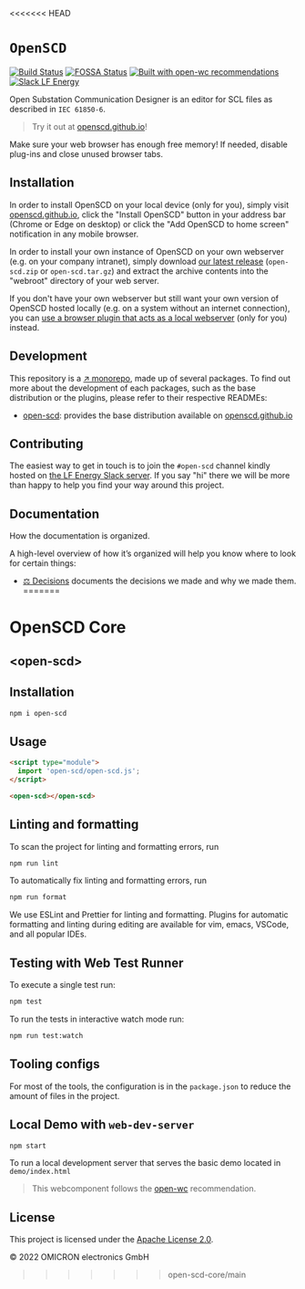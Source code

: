 <<<<<<< HEAD
# `OpenSCD`

[![Build Status](https://travis-ci.org/openscd/open-scd.svg?branch=main)](https://travis-ci.org/openscd/open-scd)
[![FOSSA Status](https://app.fossa.com/api/projects/git%2Bgithub.com%2Fopenscd%2Fopen-scd.svg?type=shield)](https://app.fossa.com/projects/git%2Bgithub.com%2Fopenscd%2Fopen-scd?ref=badge_shield)
[![Built with open-wc recommendations](https://img.shields.io/badge/built%20with-open--wc-blue.svg)](https://github.com/open-wc)
[![Slack LF Energy](https://img.shields.io/badge/LF%20Energy%20Slack-%20%23OpenSCD%20chat-purple?logo=slack&color=2aa198&labelColor=6c71c4)](https://lfenergy.slack.com/archives/C03LH7EUP34)

Open Substation Communication Designer is an editor for SCL files as described in `IEC 61850-6`.

> Try it out at [openscd.github.io](https://openscd.github.io)!

Make sure your web browser has enough free memory! If needed, disable plug-ins and close unused browser tabs.

## Installation

In order to install OpenSCD on your local device (only for you), simply visit [openscd.github.io](https://openscd.github.io), click the "Install OpenSCD" button in your address bar (Chrome or Edge on desktop) or click the "Add OpenSCD to home screen" notification in any mobile browser.

In order to install your own instance of OpenSCD on your own webserver (e.g. on your company intranet), simply download [our latest release](https://github.com/openscd/open-scd/releases/latest) (`open-scd.zip` or `open-scd.tar.gz`) and extract the archive contents into the "webroot" directory of your web server.

If you don't have your own webserver but still want your own version of OpenSCD hosted locally (e.g. on a system without an internet connection), you can [use a browser plugin that acts as a local webserver](https://github.com/openscd/open-scd/wiki/Install-OpenSCD#offline) (only for you) instead.


## Development

This repository is a [↗ monorepo](https://en.wikipedia.org/wiki/Monorepo), made up of several packages.
To find out more about the development of each packages, such as the base distribution or the plugins, please refer to their respective READMEs:
- [open-scd](packages/open-scd/README.md): provides the base distribution available on [openscd.github.io](https://openscd.github.io)

## Contributing

The easiest way to get in touch is to join the `#open-scd` channel kindly hosted on [the LF Energy Slack server](https://lfenergy.slack.com/archives/C03LH7EUP34). 
If you say "hi" there we will be more than happy to help you find your way around this project.

## Documentation

How the documentation is organized.

A high-level overview of how it’s organized will help you know where to look for certain things:

- [⚖️ Decisions](docs/decisions/README.md) documents the decisions we made and why we made them.
=======
# OpenSCD Core
## \<open-scd>

## Installation

```sh
npm i open-scd
```

## Usage

```html
<script type="module">
  import 'open-scd/open-scd.js';
</script>

<open-scd></open-scd>
```

## Linting and formatting

To scan the project for linting and formatting errors, run

```sh
npm run lint
```

To automatically fix linting and formatting errors, run

```sh
npm run format
```

We use ESLint and Prettier for linting and formatting. Plugins for automatic
formatting and linting during editing are available for vim, emacs, VSCode,
and all popular IDEs.

## Testing with Web Test Runner

To execute a single test run:

```sh
npm test
```

To run the tests in interactive watch mode run:

```sh
npm run test:watch
```

## Tooling configs

For most of the tools, the configuration is in the `package.json` to reduce the
amount of files in the project.

## Local Demo with `web-dev-server`

```sh
npm start
```

To run a local development server that serves the basic demo located in `demo/index.html`

> This webcomponent follows the [open-wc](https://github.com/open-wc/open-wc) recommendation.

## License

This project is licensed under the [Apache License 2.0](LICENSE).

&copy; 2022 OMICRON electronics GmbH
>>>>>>> open-scd-core/main
